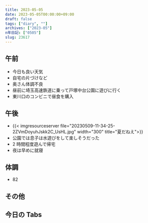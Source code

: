 ```yaml
---
title: 2023-05-05
date: 2023-05-05T00:00:00+09:00
draft: false
tags: ["diary", ""]
archives: ["2023-05"]
n年日記: ["0505"]
slug: 23617
---
```


## 午前

- 今日も良い天気
- 自宅の片づけなど
- 奥さん体調不良
- 昼前に埼玉高速鉄道に乗って戸塚中台公園に遊びに行く
- 東川口のコンビニで昼食を購入

## 午後

- {{< imgresourceserver file="20230509-11-34-25-2ZVmDoyuhJskk2C_UsHL.jpg" width="300" title="夏だねえ">}}
- 公園では息子は水遊びをして楽しそうだった
- 2 時間程度遊んで帰宅
- 夜は早めに就寝

## 体調

- 82

## その他

## 今日の Tabs
